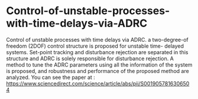 # Control-of-unstable-processes-with-time-delays-via-ADRC
Control of unstable processes with time delays via ADRC.
a two-degree-of freedom (2DOF) control structure is proposed for unstable time- delayed systems. Set-point tracking and
disturbance rejection are separated in this structure and ADRC is solely responsible for disturbance rejection. A method to tune the ADRC parameters using all the information of the system is proposed, and
robustness and performance of the proposed method are analyzed. You can see the paper at : https://www.sciencedirect.com/science/article/abs/pii/S0019057816306504
